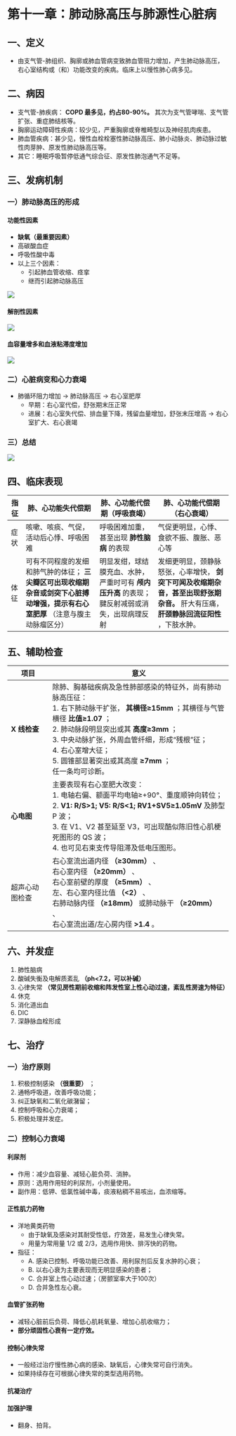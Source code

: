 # 第十一章：肺动脉高压与肺源性心脏病

## 一、定义

- 由支气管-肺组织、胸廓或肺血管病变致肺血管阻力增加，产生肺动脉高压，右心室结构或（和）功能改变的疾病。临床上以慢性肺心病多见。

## 二、病因

- 支气管-肺疾病： **COPD 最多见，约占80-90%。** 其次为支气管哮喘、支气管扩张、重症肺结核等。
- 胸廓运动障碍性疾病：较少见，严重胸廓或脊椎畸型以及神经肌肉疾患。
- 肺血管疾病：甚少见，慢性血栓栓塞性肺动脉高压、肺小动脉炎、肺动脉过敏性肉芽肿、原发性肺动脉高压等。
- 其它：睡眠呼吸暂停低通气综合征、原发性肺泡通气不足等。

## 三、发病机制

### 一）肺动脉高压的形成

#### 功能性因素

- **缺氧（最重要因素）**
- 高碳酸血症
- 呼吸性酸中毒
- 以上三个因素：
  - 引起肺血管收缩、痉挛
  - 继而引起肺动脉高压

![](https://raw.githubusercontent.com/TinySnow/GithubImageHosting/main/learning/medicine/internal-medicine/20250429125102.png)

#### 解剖性因素

![](https://raw.githubusercontent.com/TinySnow/GithubImageHosting/main/learning/medicine/internal-medicine/20250429125232.png)

#### 血容量增多和血液粘滞度增加

![](https://raw.githubusercontent.com/TinySnow/GithubImageHosting/main/learning/medicine/internal-medicine/20250429125304.png)

### 二）心脏病变和心力衰竭

- 肺循环阻力增加 -> 肺动脉高压 -> 右心室肥厚
  - 早期：右心室代偿，舒张期末压正常
  - 进展：右心室失代偿、排血量下降，残留血量增加，舒张末压增高 -> 右心室扩大、右心衰竭

### 三）总结

![](https://raw.githubusercontent.com/TinySnow/GithubImageHosting/main/learning/medicine/internal-medicine/20250429125440.png)

## 四、临床表现

| 指征 | 肺、心功能失代偿期                                           | 肺、心功能代偿期（呼吸衰竭）                                 | 肺、心功能代偿期（右心衰竭）                                 |
| ---- | ------------------------------------------------------------ | ------------------------------------------------------------ | ------------------------------------------------------------ |
| 症状 | 咳嗽、咳痰、气促，活动后心悸、呼吸困难                       | 呼吸困难加重，甚至出现 **肺性脑病** 的表现                   | 气促更明显，心悸、食欲不振、腹胀、恶心等                     |
| 体征 | 可有不同程度的发细和肺气肿的体征； **三尖瓣区可出现收缩期杂音或剑突下心脏搏动增强，提示有右心室肥厚** （注意与腹主动脉瘤区分） | 明显发绀，球结膜充血、水肿，严重时可有 **颅内压升高** 的表现；腱反射减弱或消失，出现病理反射 | 发细更明显，颈静脉怒张，心率增快， **剑突下可闻及收缩期杂音，甚至出现舒张期杂音。** 肝大有压痛， **肝颈静脉回流征阳性** ，下肢水肿。 |

## 五、辅助检查

| 项目           | 意义                                                         |
| -------------- | ------------------------------------------------------------ |
| **X 线检查**   | 除肺、胸基础疾病及急性肺部感染的特征外，尚有肺动脉高压征：<br />1. 右下肺动脉干扩张， **其横径≥15mm** ；其横径与气管横径 **比值≥1.07** ；<br />2. 肺动脉段明显突出或其 **高度≥3mm** ；<br />3. 中央动脉扩张，外周血管纤细，形成“残根”征；<br />4. 右心室增大征；<br />5. 圆锥部显著突出或其高度 **≥7mm** ；<br />任一条均可诊断。 |
| **心电图**     | 主要表现有右心室肥大改变：<br />1. 电轴右偏、额面平均电轴≥+90°、重度顺钟向转位；<br />2. **V1: R/S>1; V5: R/S<1; RV1+SV5≥1.05mV** 及肺型 P 波；<br />3. 在 V1、V2 甚至延至 V3，可出现酷似陈旧性心肌梗死图形的 QS 波；<br />4. 也可见右束支传导阻滞及低电压图形。 |
| 超声心动图检查 | 右心室流出道内径 **（≥30mm）** 、<br />右心室内径 **（≥20mm）** 、<br />右心室前壁的厚度 **（≥5mm）** 、<br />左、右心室内径比值 **（<2）** 、<br />右肺动脉内径 **（≥18mm）** 或肺动脉干 **（≥20mm）** 、<br />右心室流出道/左心房内径 **>1.4** 。 |

## 六、并发症

1. 肺性脑病
2. 酸碱失衡及电解质紊乱 **（ph<7.2，可以补碱）**
3. 心律失常 **（常见房性期前收缩和阵发性室上性心动过速，紊乱性房速为特征）**
4. 休克
5. 消化道出血
6. DIC
7. 深静脉血栓形成

## 七、治疗

### 一）治疗原则 

1. 积极控制感染 **（很重要）** ；
2. 通畅呼吸道，改善呼吸功能；
3. 纠正缺氧和二氧化碳潴留；
4. 控制呼吸和心力衰竭；
5. 积极处理并发症。

### 二）控制心力衰竭

#### 利尿剂

- 作用：减少血容量、减轻心脏负荷、消肿。
- 原则：选用作用轻的利尿剂，小剂量使用。
- 副作用：低钾、低氯性碱中毒，痰液粘稠不易咳出，血浓缩等。

#### 正性肌力药物

- 洋地黄类药物
  - 由于缺氧及感染对其耐受性低，疗效差，易发生心律失常。
  - 用量为常用量 1/2 或 2/3，选用作用快、排泻快的药物。
- 指征：
  - A. 感染已控制、呼吸功能已改善、用利尿剂后反复水肿的心衰；
  - B. 以右心衰为主要表现而无明显感染的患者；
  - C. 合并室上性心动过速；（房颤室率大于100次）
  - D. 合并急性左心衰。

#### 血管扩张药物

- 减轻心脏前后负荷、降低心肌耗氧量、增加心肌收缩力；
- **部分顽固性心衰有一定疗效。**

#### 控制心律失常

- 一般经过治疗慢性肺心病的感染、缺氧后，心律失常可自行消失。
- 如果持续存在可根据心律失常的类型选用药物。

#### 抗凝治疗

#### 加强护理

- 翻身、拍背。